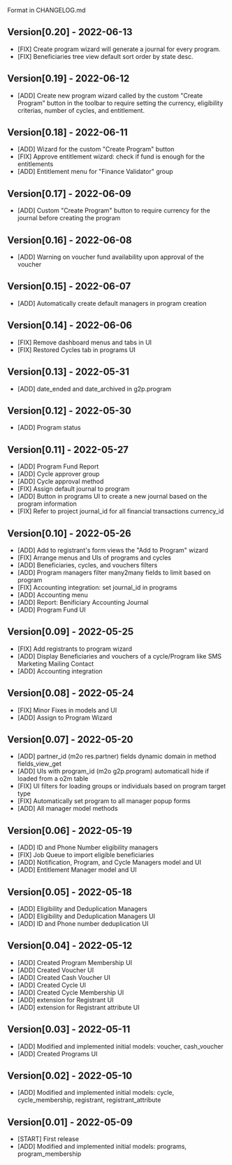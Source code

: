 Format in CHANGELOG.md

## Version[0.20] - 2022-06-13

- [FIX] Create program wizard will generate a journal for every program.
- [FIX] Beneficiaries tree view default sort order by state desc.

## Version[0.19] - 2022-06-12

- [ADD] Create new program wizard called by the custom "Create Program" button in the toolbar to require
  setting the currency, eligibility criterias, number of cycles, and entitlement.

## Version[0.18] - 2022-06-11

- [ADD] Wizard for the custom "Create Program" button
- [FIX] Approve entitlement wizard: check if fund is enough for the entitlements
- [ADD] Entitlement menu for "Finance Validator" group

## Version[0.17] - 2022-06-09

- [ADD] Custom "Create Program" button to require currency for the journal before creating the program

## Version[0.16] - 2022-06-08

- [ADD] Warning on voucher fund availability upon approval of the voucher

## Version[0.15] - 2022-06-07

- [ADD] Automatically create default managers in program creation

## Version[0.14] - 2022-06-06

- [FIX] Remove dashboard menus and tabs in UI
- [FIX] Restored Cycles tab in programs UI

## Version[0.13] - 2022-05-31

- [ADD] date_ended and date_archived in g2p.program

## Version[0.12] - 2022-05-30

- [ADD] Program status

## Version[0.11] - 2022-05-27

- [ADD] Program Fund Report
- [ADD] Cycle approver group
- [ADD] Cycle approval method
- [FIX] Assign default journal to program
- [ADD] Button in programs UI to create a new journal based on the program information
- [FIX] Refer to project journal_id for all financial transactions currency_id

## Version[0.10] - 2022-05-26

- [ADD] Add to registrant's form views the "Add to Program" wizard
- [FIX] Arrange menus and UIs of programs and cycles
- [ADD] Beneficiaries, cycles, and vouchers filters
- [ADD] Program managers filter many2many fields to limit based on program
- [FIX] Accounting integration: set journal_id in programs
- [ADD] Accounting menu
- [ADD] Report: Benificiary Accounting Journal
- [ADD] Program Fund UI

## Version[0.09] - 2022-05-25

- [FIX] Add registrants to program wizard
- [ADD] Display Beneficiaries and vouchers of a cycle/Program like SMS Marketing Mailing Contact
- [ADD] Accounting integration

## Version[0.08] - 2022-05-24

- [FIX] Minor Fixes in models and UI
- [ADD] Assign to Program Wizard

## Version[0.07] - 2022-05-20

- [ADD] partner_id (m2o res.partner) fields dynamic domain in method fields_view_get
- [ADD] UIs with program_id (m2o g2p.program) automaticall hide if loaded from a o2m table
- [FIX] UI filters for loading groups or individuals based on program target type
- [FIX] Automatically set program to all manager popup forms
- [ADD] All manager model methods

## Version[0.06] - 2022-05-19

- [ADD] ID and Phone Number eligibility managers
- [FIX] Job Queue to import eligible beneficiaries
- [ADD] Notification, Program, and Cycle Managers model and UI
- [ADD] Entitlement Manager model and UI

## Version[0.05] - 2022-05-18

- [ADD] Eligibility and Deduplication Managers
- [ADD] Eligibility and Deduplication Managers UI
- [ADD] ID and Phone number deduplication UI

## Version[0.04] - 2022-05-12

- [ADD] Created Program Membership UI
- [ADD] Created Voucher UI
- [ADD] Created Cash Voucher UI
- [ADD] Created Cycle UI
- [ADD] Created Cycle Membership UI
- [ADD] extension for Registrant UI
- [ADD] extension for Registrant attribute UI

## Version[0.03] - 2022-05-11

- [ADD] Modified and implemented initial models: voucher, cash_voucher
- [ADD] Created Programs UI

## Version[0.02] - 2022-05-10

- [ADD] Modified and implemented initial models: cycle, cycle_membership, registrant, registrant_attribute

## Version[0.01] - 2022-05-09

- [START] First release
- [ADD] Modified and implemented initial models: programs, program_membership
